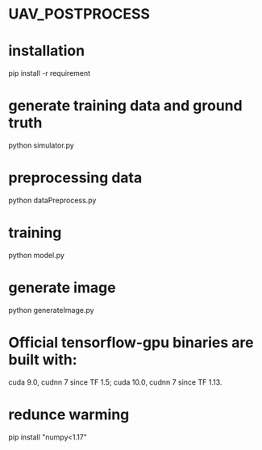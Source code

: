 # UAV_POSTPROCESS

# installation
pip install -r requirement

# generate training data and ground truth
python simulator.py

# preprocessing data
python dataPreprocess.py

# training
python model.py

# generate image
python generateImage.py

# Official tensorflow-gpu binaries are built with: 
cuda 9.0, cudnn 7 since TF 1.5; cuda 10.0, cudnn 7 since TF 1.13. 

# redunce warming
pip install "numpy<1.17"
